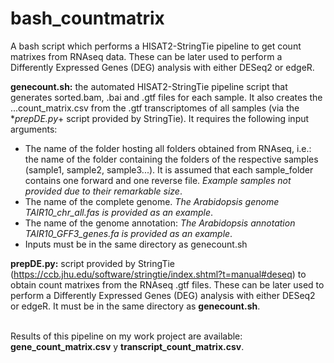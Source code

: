 # bash_countmatrix
A bash script which performs a HISAT2-StringTie pipeline to get count matrixes from RNAseq data. These can be later used to perform a Differently Expressed Genes (DEG) analysis with either DESeq2 or edgeR.

**genecount.sh:** the automated HISAT2-StringTie pipeline script that generates sorted.bam, .bai and .gtf files for each sample. It also creates the ...count_matrix.csv from the .gtf transcriptomes of all samples (via the **prepDE.py*+ script provided by StringTie). It requires the following input arguments:
- The name of the folder hosting all folders obtained from RNAseq, i.e.: the name of the folder containing the folders of the respective samples (sample1, sample2, sample3...). It is assumed that each sample_folder contains one forward and one reverse file. *Example samples not provided due to their remarkable size*.
- The name of the complete genome. *The Arabidopsis genome TAIR10_chr_all.fas is provided as an example*.
- The name of the genome annotation: *The Arabidopsis annotation TAIR10_GFF3_genes.fa is provided as an example*.
- Inputs must be in the same directory as genecount.sh

**prepDE.py:** script provided by StringTie (https://ccb.jhu.edu/software/stringtie/index.shtml?t=manual#deseq) to obtain count matrixes from the RNAseq .gtf files. These can be later used to perform a Differently Expressed Genes (DEG) analysis with either DESeq2 or edgeR. It must be in the same directory as **genecount.sh**.



\
Results of this pipeline on my work project are available: **gene_count_matrix.csv** y **transcript_count_matrix.csv**.
